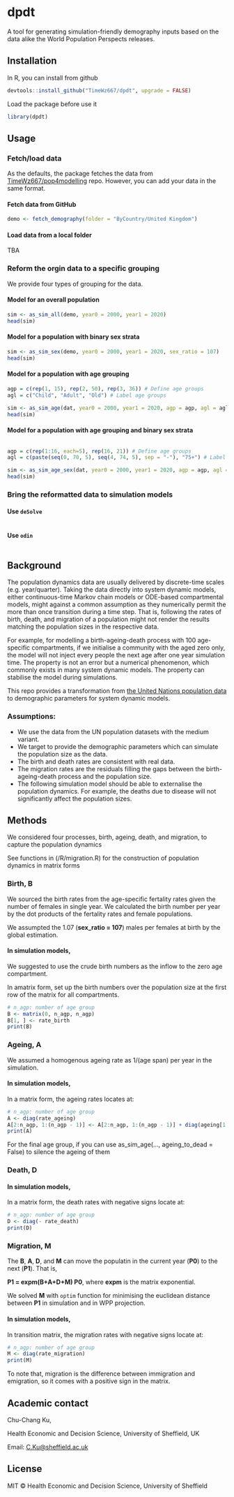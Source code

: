 # dpdt
A tool for generating simulation-friendly demography inputs based on the data alike the World Population Perspects releases.

## Installation

In R, you can install from github
```r
devtools::install_github("TimeWz667/dpdt", upgrade = FALSE)
```

Load the package before use it
```r
library(dpdt)
```

## Usage

### Fetch/load data
As the defaults, the package fetches the data from [TimeWz667/pop4modelling](https://github.com/TimeWz667/pop4modelling.git) repo.
However, you can add your data in the same format. 


#### Fetch data from GitHub
```r
demo <- fetch_demography(folder = "ByCountry/United Kingdom")
```

#### Load data from a local folder

TBA


### Reform the orgin data to a specific grouping
We provide four types of grouping for the data.

#### Model for an overall population
```r
sim <- as_sim_all(demo, year0 = 2000, year1 = 2020)
head(sim)
```


#### Model for a population with binary sex strata
```r
sim <- as_sim_sex(demo, year0 = 2000, year1 = 2020, sex_ratio = 107)
head(sim)
```

#### Model for a population with age grouping
```r
agp = c(rep(1, 15), rep(2, 50), rep(3, 36)) # Define age groups
agl = c("Child", "Adult", "Old") # Label age groups

sim <- as_sim_age(dat, year0 = 2000, year1 = 2020, agp = agp, agl = agl)
head(sim)
```

#### Model for a population with age grouping and binary sex strata
```r

agp = c(rep(1:16, each=5), rep(16, 21)) # Define age groups
agl = c(paste(seq(0, 70, 5), seq(4, 74, 5), sep = "-"), "75+") # Label age groups

sim <- as_sim_age_sex(dat, year0 = 2000, year1 = 2020, agp = agp, agl = agl, sex_ratio = 107)
head(sim)
```

### Bring the reformatted data to simulation models

#### Use `deSolve`
```r

```

#### Use `odin`
```r

```



## Background
The population dynamics data are usually delivered by discrete-time scales (e.g. year/quarter). Taking the data directly into system dynamic models, either continuous-time Markov chain models or ODE-based compartmental models, might against a common assumption as they numerically permit the more than once transition during a time step. That is, following the rates of birth, death, and migration of a population might not render the results matching the population sizes in the respective data. 

For example, for modelling a birth-ageing-death process with 100 age-specific compartments, if we initialise a community with the aged zero only, the model will not inject every people the next age after one year simulation time. The property is not an error but a numerical phenomenon, which commonly exists in many system dynamic models. The property can stabilise the model during simulations. 

This repo provides a transformation from [the United Nations population data](https://www.un.org/en/development/desa/population/publications/database/index.asp) to demographic parameters for system dynamic models. 


### Assumptions: 

- We use the data from the UN population datasets with the medium variant. 
- We target to provide the demographic parameters which can simulate the population size as the data. 
- The birth and death rates are consistent with real data.
- The migration rates are the residuals filling the gaps between the birth-ageing-death process and the population size. 
- The following simulation model should be able to externalise the population dynamics. For example, the deaths due to disease will not significantly affect the population sizes. 



## Methods
We considered four processes, birth, ageing, death, and migration, to capture the population dynamics

See functions in (/R/migration.R) for the construction of  population dynamics in matrix forms


### Birth, **B**
We sourced the birth rates from the age-specific fertality rates given the number of females in single year. We calculated the birth number per year by the dot products of the fertality rates and female populations.

We assumpted the 1.07 (**sex_ratio = 107**) males per females at birth by the global estimation. 

#### In simulation models, 
We suggested to use the crude birth numbers as the inflow to the zero age compartment.

In amatrix form, set up the birth numbers over the population size at the first row of the matrix for all compartments.
```r
# n_agp: number of age group
B <- matrix(0, n_agp, n_agp)
B[1, ] <- rate_birth
print(B)
```

### Ageing, **A**
We assumed a homogenous ageing rate as 1/(age span) per year in the simulation. 

#### In simulation models,
In a matrix form, the ageing rates locates at: 
```r
# n_agp: number of age group
A <- diag(rate_ageing)
A[2:n_agp, 1:(n_agp - 1)] <- A[2:n_agp, 1:(n_agp - 1)] + diag(ageing[1:(n_agp - 1)])
print(A)
```

For the final age group, if you can use as_sim_age(..., ageing_to_dead = False) to silence the ageing of them

### Death, **D**


#### In simulation models,
In a matrix form, the death rates with negative signs locate at: 
```r
# n_agp: number of age group
D <- diag(- rate_death)
print(D)
```

### Migration, **M**

The **B**, **A**, **D**, and **M** can move the populatin in the current year (**P0**) to the next (**P1**). That is, 

**P1 = expm(B+A+D+M) P0**, where **expm** is the matrix exponential. 

We solved **M** with `optim` function for minimising the euclidean distance between **P1** in simulation and in WPP projection.

#### In simulation models,
In transition matrix, the migration rates with negative signs locate at: 

```r
# n_agp: number of age group
M <- diag(rate_migration)
print(M)
```

To note that, migration is the difference between immigration and emigration, so it comes with a positive sign in the matrix.


## Academic contact

Chu-Chang Ku,

Health Economic and Decision Science, University of Sheffield, UK

Email: C.Ku@sheffield.ac.uk


## License

MIT © Health Economic and Decision Science, University of Sheffield
